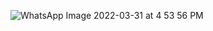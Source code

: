 ![WhatsApp Image 2022-03-31 at 4 53 56 PM](https://user-images.githubusercontent.com/101498911/161044780-7d69d033-3eba-4d84-88d8-3b4ff41e624d.jpeg)

